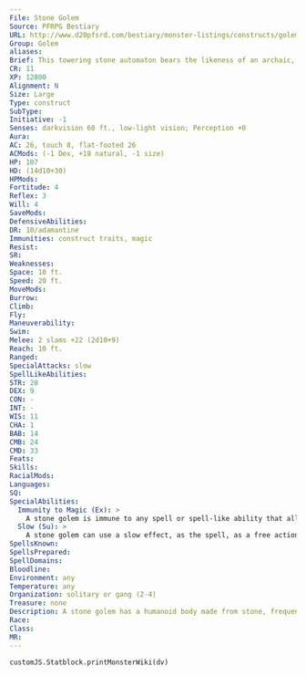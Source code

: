 ```yaml
---
File: Stone Golem
Source: PFRPG Bestiary
URL: http://www.d20pfsrd.com/bestiary/monster-listings/constructs/golem/stone-golem
Group: Golem
aliases: 
Brief: This towering stone automaton bears the likeness of an archaic, armored warrior. It moves with ponderous but inexorable steps.
CR: 11
XP: 12800
Alignment: N
Size: Large
Type: construct
SubType: 
Initiative: -1
Senses: darkvision 60 ft., low-light vision; Perception +0
Aura: 
AC: 26, touch 8, flat-footed 26
ACMods: (-1 Dex, +18 natural, -1 size)
HP: 107
HD: (14d10+30)
HPMods: 
Fortitude: 4
Reflex: 3
Will: 4
SaveMods: 
DefensiveAbilities: 
DR: 10/adamantine
Immunities: construct traits, magic
Resist: 
SR: 
Weaknesses: 
Space: 10 ft.
Speed: 20 ft.
MoveMods: 
Burrow: 
Climb: 
Fly: 
Maneuverability: 
Swim: 
Melee: 2 slams +22 (2d10+9)
Reach: 10 ft.
Ranged: 
SpecialAttacks: slow
SpellLikeAbilities: 
STR: 28
DEX: 9
CON: -
INT: -
WIS: 11
CHA: 1
BAB: 14
CMB: 24
CMD: 33
Feats: 
Skills: 
RacialMods: 
Languages: 
SQ: 
SpecialAbilities:
  Immunity to Magic (Ex): >
    A stone golem is immune to any spell or spell-like ability that allows spell resistance. In addition, certain spells and effects function differently against the creature, as noted below.  • A transmute rock to mud spell slows a stone golem (as the slow spell) for 2d6 rounds, with no saving throw, while transmute mud to rock heals all of its lost hit points.  • A stone to flesh spell does not actually change the golem's structure but negates its damage reduction and immunity to magic for 1 full round.
  Slow (Su): >
    A stone golem can use a slow effect, as the spell, as a free action once every 2 rounds. The effect has a range of 10 feet in a burst centered on the golem and a duration of 7 rounds, requiring a DC 17 Will save to negate. The save DC is Constitution-based.
SpellsKnown: 
SpellsPrepared: 
SpellDomains: 
Bloodline: 
Environment: any
Temperature: any
Organization: solitary or gang (2-4)
Treasure: none
Description: A stone golem has a humanoid body made from stone, frequently stylized to suit its creator. For example, it might look like it is wearing armor, with a particular symbol carved on the breastplate, or have designs worked into the stone of its limbs. Its head is often carved to resemble a helmet or the head of some beast. While it may be sculpted to carry a stone shield or stone weapon such as a sword, these aesthetic choices do not affect its combat abilities.  Like most golems, a stone golem cannot speak and makes no sound other than the grinding of stone against stone when it moves. A stone golem is 9 feet tall and weighs around 2,000 pounds.  Construction A stone golem's body is chiseled from a single block of hard stone, such as granite, weighing at least 3,000 pounds. The stone must be of exceptional quality, and costs 5,000 gp.  Stone Golem CL 14th; Price 105,000 gp Construction Requirements Craft Construct, antimagic field, geas/quest, limited wish, symbol of stunning, creator must be caster level 14th; Skill Craft (sculpture) or Craft (stonemasonry) DC 19; Cost 55,000 gp
Race: 
Class: 
MR: 
---
```

```dataviewjs
customJS.Statblock.printMonsterWiki(dv)
```
